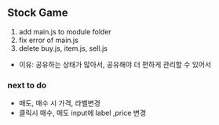 ## Stock Game

1. add main.js to module folder
2. fix error of main.js
3. delete buy.js, item.js, sell.js

- 이유: 공유하는 상태가 많아서, 공유해야 더 편하게 관리할 수 있어서

### next to do

- 매도, 매수 시 가격, 라벨변경
- 클릭시 매수, 매도 input에 label ,price 변경
